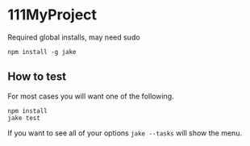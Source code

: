 111MyProject
=========


Required global installs, may need sudo  

	npm install -g jake  
	
How to test
------------
For most cases you will want one of the following.

	npm install
	jake test
	
If you want to see all of your options `jake --tasks` will show the menu.
